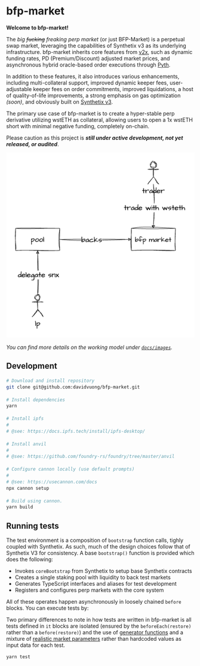 # bfp-market

**Welcome to bfp-market!**

The _big ~~fucking~~ freaking perp market_ (or just BFP-Market) is a perpetual swap market, leveraging the capabilities of Synthetix v3 as its underlying infrastructure. bfp-market inherits core features from [v2x](https://github.com/Synthetixio/synthetix/tree/develop/contracts), such as dynamic funding rates, PD (Premium/Discount) adjusted market prices, and asynchronous hybrid oracle-based order executions through [Pyth](https://pyth.network/).

In addition to these features, it also introduces various enhancements, including multi-collateral support, improved dynamic keeper fees, user-adjustable keeper fees on order commitments, improved liquidations, a host of quality-of-life improvements, a strong emphasis on gas optimization _(soon)_, and obviously built on [Synthetix v3](https://github.com/Synthetixio/synthetix-v3).

The primary use case of bfp-market is to create a hyper-stable perp derivative utilizing wstETH as collateral, allowing users to open a 1x wstETH short with minimal negative funding, completely on-chain.

Please caution as this project is **_still under active development, not yet released, or audited_**.

<p align="center">
  <img src="./docs/images/summary.png">
</p>

_You can find more details on the working model under [`docs/images`](./docs/images/)._

## Development

```bash
# Download and install repository
git clone git@github.com:davidvuong/bfp-market.git

# Install dependencies
yarn

# Install ipfs
#
# @see: https://docs.ipfs.tech/install/ipfs-desktop/

# Install anvil
#
# @see: https://github.com/foundry-rs/foundry/tree/master/anvil

# Configure cannon locally (use default prompts)
#
# @see: https://usecannon.com/docs
npx cannon setup

# Build using cannon.
yarn build
```

## Running tests

The test environment is a composition of `bootstrap` function calls, tighly coupled with Synthetix. As such, much of the design choices follow that of Synthetix V3 for consistency. A base `bootstrap()` function is provided which does the following:

- Invokes `coreBootstrap` from Synthetix to setup base Synthetix contracts
- Creates a single staking pool with liquidity to back test markets
- Generates TypeScript interfaces and aliases for test development
- Registers and configures perp markets with the core system

All of these operates happen asynchronously in loosely chained `before` blocks. You can execute tests by:

Two primary differences to note in how tests are written in bfp-market is all tests defined in `it` blocks are isolated (ensured by the `beforeEach(restore)` rather than a `before(restore)`) and the use of [generator functions](./test) and a mixture of [realistic market parameters](./test/data) rather than hardcoded values as input data for each test.

```bash
yarn test
```
